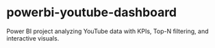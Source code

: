 # powerbi-youtube-dashboard
Power BI project analyzing YouTube data with KPIs, Top-N filtering, and interactive visuals.
